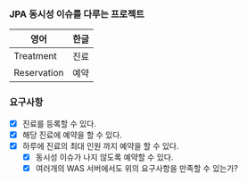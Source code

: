 ### JPA 동시성 이슈를 다루는 프로젝트

| 영어          | 한글  |
|-------------|-----|
| Treatment   | 진료  |
| Reservation | 예약  |

### 요구사항

- [x] 진료를 등록할 수 있다.
- [x] 해당 진료에 예약을 할 수 있다.
- [x] 하루에 진료의 최대 인원 까지 예약을 할 수 있다.
    - [x] 동시성 이슈가 나지 않도록 예약할 수 있다.
    - [x] 여러개의 WAS 서버에서도 위의 요구사항을 만족할 수 있는가?
